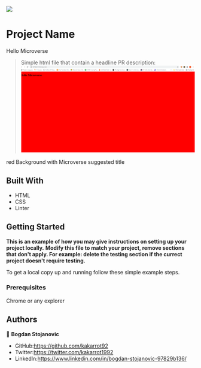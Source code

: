 
![](https://img.shields.io/badge/Microverse-blueviolet)

# Project Name
Hello Microverse
>Simple html file that contain a headline
PR description:
![screenshot](./capture.png)

red Background with Microverse suggested title

## Built With

- HTML
- CSS
- Linter



## Getting Started

**This is an example of how you may give instructions on setting up your project locally.**
**Modify this file to match your project, remove sections that don't apply. For example: delete the testing section if the currect project doesn't require testing.**


To get a local copy up and running follow these simple example steps.

### Prerequisites

Chrome or any explorer



## Authors

👤 **Bogdan Stojanovic**

- GitHub:https://github.com/kakarrot92
- Twitter:https://twitter.com/kakarrot1992
- LinkedIn:https://www.linkedin.com/in/bogdan-stojanovic-97829b136/



